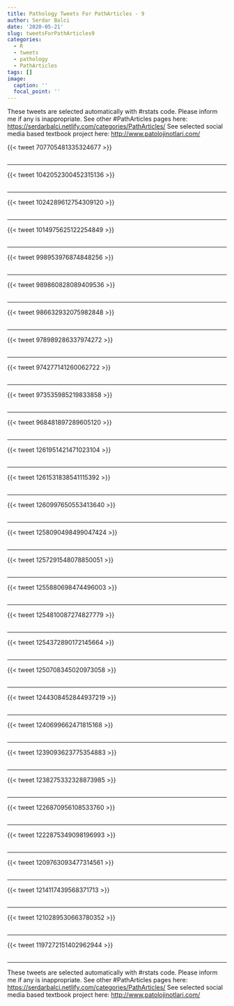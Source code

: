 ```yaml
---
title: Pathology Tweets For PathArticles - 9
author: Serdar Balci
date: '2020-05-21'
slug: tweetsForPathArticles9
categories:
  - R
  - tweets
  - pathology
  - PathArticles
tags: []
image:
  caption: ''
  focal_point: ''
---
```



These tweets are selected automatically with #rstats code. Please inform me if any is inappropriate.
See other #PathArticles pages here: https://serdarbalci.netlify.com/categories/PathArticles/ 
See selected social media based textbook project here: http://www.patolojinotlari.com/

{{< tweet 707705481335324677 >}}
<br>
<br>
<hr>
{{< tweet 1042052300452315136 >}}
<br>
<br>
<hr>
{{< tweet 1024289612754309120 >}}
<br>
<br>
<hr>
{{< tweet 1014975625122254849 >}}
<br>
<br>
<hr>
{{< tweet 998953976874848256 >}}
<br>
<br>
<hr>
{{< tweet 989860828089409536 >}}
<br>
<br>
<hr>
{{< tweet 986632932075982848 >}}
<br>
<br>
<hr>
{{< tweet 978989286337974272 >}}
<br>
<br>
<hr>
{{< tweet 974277141260062722 >}}
<br>
<br>
<hr>
{{< tweet 973535985219833858 >}}
<br>
<br>
<hr>
{{< tweet 968481897289605120 >}}
<br>
<br>
<hr>
{{< tweet 1261951421471023104 >}}
<br>
<br>
<hr>
{{< tweet 1261531838541115392 >}}
<br>
<br>
<hr>
{{< tweet 1260997650553413640 >}}
<br>
<br>
<hr>
{{< tweet 1258090498499047424 >}}
<br>
<br>
<hr>
{{< tweet 1257291548078850051 >}}
<br>
<br>
<hr>
{{< tweet 1255880698474496003 >}}
<br>
<br>
<hr>
{{< tweet 1254810087274827779 >}}
<br>
<br>
<hr>
{{< tweet 1254372890172145664 >}}
<br>
<br>
<hr>
{{< tweet 1250708345020973058 >}}
<br>
<br>
<hr>
{{< tweet 1244308452844937219 >}}
<br>
<br>
<hr>
{{< tweet 1240699662471815168 >}}
<br>
<br>
<hr>
{{< tweet 1239093623775354883 >}}
<br>
<br>
<hr>
{{< tweet 1238275332328873985 >}}
<br>
<br>
<hr>
{{< tweet 1226870956108533760 >}}
<br>
<br>
<hr>
{{< tweet 1222875349098196993 >}}
<br>
<br>
<hr>
{{< tweet 1209763093477314561 >}}
<br>
<br>
<hr>
{{< tweet 1214117439568371713 >}}
<br>
<br>
<hr>
{{< tweet 1210289530663780352 >}}
<br>
<br>
<hr>
{{< tweet 1197272151402962944 >}}
<br>
<br>
<hr>


These tweets are selected automatically with #rstats code. Please inform me if any is inappropriate.
See other #PathArticles pages here: https://serdarbalci.netlify.com/categories/PathArticles/ 
See selected social media based textbook project here: http://www.patolojinotlari.com/

